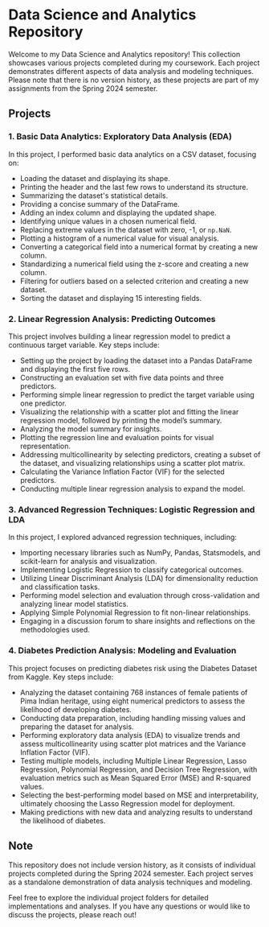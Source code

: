 # Data Science and Analytics Repository

Welcome to my Data Science and Analytics repository! This collection showcases various projects completed during my coursework. Each project demonstrates different aspects of data analysis and modeling techniques. Please note that there is no version history, as these projects are part of my assignments from the Spring 2024 semester.

## Projects

### 1. Basic Data Analytics: Exploratory Data Analysis (EDA)

In this project, I performed basic data analytics on a CSV dataset, focusing on:

- Loading the dataset and displaying its shape.
- Printing the header and the last few rows to understand its structure.
- Summarizing the dataset's statistical details.
- Providing a concise summary of the DataFrame.
- Adding an index column and displaying the updated shape.
- Identifying unique values in a chosen numerical field.
- Replacing extreme values in the dataset with zero, -1, or `np.NaN`.
- Plotting a histogram of a numerical value for visual analysis.
- Converting a categorical field into a numerical format by creating a new column.
- Standardizing a numerical field using the z-score and creating a new column.
- Filtering for outliers based on a selected criterion and creating a new dataset.
- Sorting the dataset and displaying 15 interesting fields.

### 2. Linear Regression Analysis: Predicting Outcomes

This project involves building a linear regression model to predict a continuous target variable. Key steps include:

- Setting up the project by loading the dataset into a Pandas DataFrame and displaying the first five rows.
- Constructing an evaluation set with five data points and three predictors.
- Performing simple linear regression to predict the target variable using one predictor.
- Visualizing the relationship with a scatter plot and fitting the linear regression model, followed by printing the model’s summary.
- Analyzing the model summary for insights.
- Plotting the regression line and evaluation points for visual representation.
- Addressing multicollinearity by selecting predictors, creating a subset of the dataset, and visualizing relationships using a scatter plot matrix.
- Calculating the Variance Inflation Factor (VIF) for the selected predictors.
- Conducting multiple linear regression analysis to expand the model.

### 3. Advanced Regression Techniques: Logistic Regression and LDA

In this project, I explored advanced regression techniques, including:

- Importing necessary libraries such as NumPy, Pandas, Statsmodels, and scikit-learn for analysis and visualization.
- Implementing Logistic Regression to classify categorical outcomes.
- Utilizing Linear Discriminant Analysis (LDA) for dimensionality reduction and classification tasks.
- Performing model selection and evaluation through cross-validation and analyzing linear model statistics.
- Applying Simple Polynomial Regression to fit non-linear relationships.
- Engaging in a discussion forum to share insights and reflections on the methodologies used.

### 4. Diabetes Prediction Analysis: Modeling and Evaluation

This project focuses on predicting diabetes risk using the Diabetes Dataset from Kaggle. Key steps include:

- Analyzing the dataset containing 768 instances of female patients of Pima Indian heritage, using eight numerical predictors to assess the likelihood of developing diabetes.
- Conducting data preparation, including handling missing values and preparing the dataset for analysis.
- Performing exploratory data analysis (EDA) to visualize trends and assess multicollinearity using scatter plot matrices and the Variance Inflation Factor (VIF).
- Testing multiple models, including Multiple Linear Regression, Lasso Regression, Polynomial Regression, and Decision Tree Regression, with evaluation metrics such as Mean Squared Error (MSE) and R-squared values.
- Selecting the best-performing model based on MSE and interpretability, ultimately choosing the Lasso Regression model for deployment.
- Making predictions with new data and analyzing results to understand the likelihood of diabetes.

## Note

This repository does not include version history, as it consists of individual projects completed during the Spring 2024 semester. Each project serves as a standalone demonstration of data analysis techniques and modeling.

Feel free to explore the individual project folders for detailed implementations and analyses. If you have any questions or would like to discuss the projects, please reach out!
